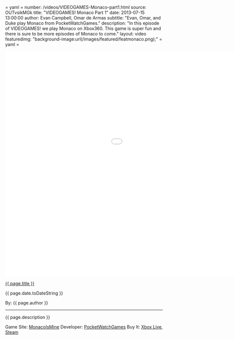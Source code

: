 = yaml =
number: /videos/VIDEOGAMES-Monaco-part1.html
source: OUTvsikMGk
title: "VIDEOGAMES! Monaco Part 1"
date: 2013-07-15 13:00:00
author: Evan Campbell, Omar de Armas
subtitle: "Evan, Omar, and Duke play Monaco from PocketWatchGames."
description: "In this episode of VIDEOGAMES! we play Monaco on Xbox360. This game is super fun and there is sure to be more episodes of Monaco to come."
layout: video
featuredimg: "background-image:url(/images/featured/featmonaco.png);"
= yaml =

<div class="vid_container">
  <iframe width="1280" height="720" src="//www.youtube.com/embed/{{ page.source }}?list=UU8V61fINLFkvZk8tCAegsFg" frameborder="0" allowfullscreen></iframe>
</div>

<a href="{{ page.url }}" class='postTitleLink'><p class='postTitle'>{{ page.title }}</p></a>
<p class='postPublished'>{{ page.date.toDateString }}</p>
<p class='postAuthor'>By: {{ page.author }}</p>
<hr>

<p class='podcastSummary'>{{ page.description }}</p>

Game Site: [MonacoIsMine](http://www.monacoismine.com/)
Developer: [PocketWatchGames](http://www.pocketwatchgames.com/)
Buy It: [Xbox Live](http://marketplace.xbox.com/en-US/Product/Monaco-Whats-Yours-is-Mine/66acd000-77fe-1000-9115-d80258411297), [Steam](http://store.steampowered.com/app/113020/)

